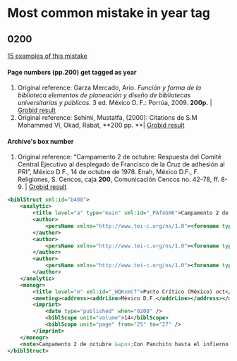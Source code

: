 # Most common mistake in year tag

## 0200 

[15 examples of this mistake](https://github.com/ColmexBDCV/dissertations_as_data/tree/main/tei_examples/0200_year_error)

#### Page numbers (pp.200) get tagged as year 
1. Original reference: Garza Mercado, Ario. _Función y forma de la biblioteca elementos de planeación y diseño de bibliotecas universitarias y públicas_. 3 ed. México D. F.: Porrúa, 2009. **200p.** | [Grobid result](https://github.com/ColmexBDCV/dissertations_as_data/blob/main/tei_examples/0200_year_error/2012-ruiz-ferraez-roberto.xml#L1542-L1553)
2. Original reference: Sehimi, Mustatfa, (2000): Citations de S.M Mohammed VI, Okad, Rabat, **200 pp. **| [Grobid result](https://raw.githubusercontent.com/ColmexBDCV/dissertations_as_data/main/tei_examples/0200_year_error/2012-sanchez-bernal-indira-iasel.xml)


#### Archive's box number

1. Original reference: “Campamento 2 de octubre: Respuesta del Comité Central Ejecutivo al desplegado de Francisco de la Cruz de adhesión al PRI”, México D.F., 14 de octubre de 1978. Enah, México D.F., F. Religiones, S. Cencos, caja **200**, Comunicación Cencos no. 42-78, ff. 8-9. | [Grobid result](https://github.com/ColmexBDCV/dissertations_as_data/blob/main/tei_examples/0200_year_error/2012-ruiz-ferraez-roberto.xml#L1542-L1553)
```xml
<biblStruct xml:id="b400">
	<analytic>
		<title level="a" type="main" xml:id="_PAf4GXK">Campamento 2 de octubre: Respuesta del Comité Central Ejecutivo al desplegado de Francisco de la Cruz de adhesión al PRI</title>
		<author>
			<persName xmlns="http://www.tei-c.org/ns/1.0"><forename type="first">México</forename><forename type="middle">D F</forename><surname>Enah</surname></persName>
		</author>
		<author>
			<persName xmlns="http://www.tei-c.org/ns/1.0"><forename type="first">F</forename><surname>Religiones</surname></persName>
		</author>
		<author>
			<persName xmlns="http://www.tei-c.org/ns/1.0"><forename type="first">S</forename><surname>Cencos</surname></persName>
		</author>
	</analytic>
	<monogr>
		<title level="m" xml:id="_WQKxmCf">Punto Crítico (México) oct</title>
		<meeting><address><addrLine>México D.F.</addrLine></address></meeting>
		<imprint>
			<date type="published" when="0200" />
			<biblScope unit="volume">14</biblScope>
			<biblScope unit="page" from="25" to="27" />
		</imprint>
	</monogr>
	<note>Campamento 2 de octubre &apos;Con Panchito hasta el infierno. Comunicación Cencos no. 42-78, ff. 8-9</note>
</biblStruct>
```

